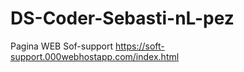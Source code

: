 # DS-Coder-Sebasti-nL-pez

Pagina WEB Sof-support
https://soft-support.000webhostapp.com/index.html
